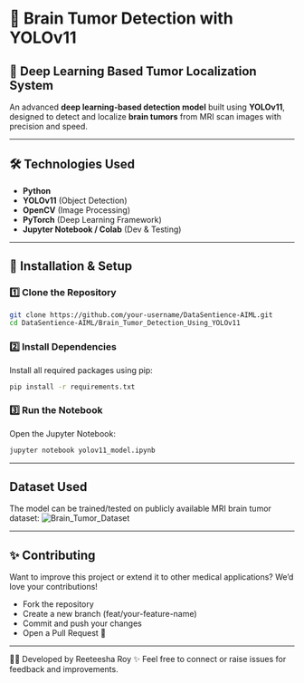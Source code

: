 # 🧠 Brain Tumor Detection with YOLOv11

## 🚀 Deep Learning Based Tumor Localization System  
An advanced **deep learning-based detection model** built using **YOLOv11**, designed to detect and localize **brain tumors** from MRI scan images with precision and speed.

---

## 🛠️ Technologies Used  
- **Python**
- **YOLOv11** (Object Detection)  
- **OpenCV** (Image Processing)  
- **PyTorch** (Deep Learning Framework)  
- **Jupyter Notebook / Colab** (Dev & Testing)

---

## 📂 Installation & Setup  
### 1️⃣ Clone the Repository  
```bash
git clone https://github.com/your-username/DataSentience-AIML.git
cd DataSentience-AIML/Brain_Tumor_Detection_Using_YOLOv11
```
### 2️⃣ Install Dependencies
Install all required packages using pip:
```bash
pip install -r requirements.txt
```
### 3️⃣ Run the Notebook
Open the Jupyter Notebook:
```bash
jupyter notebook yolov11_model.ipynb
```

---

## Dataset Used
The model can be trained/tested on publicly available MRI brain tumor dataset: 
![Brain_Tumor_Dataset](https://www.kaggle.com/datasets/reeteesharoy/braintumor-dataset)

---
## ✨ Contributing
Want to improve this project or extend it to other medical applications? We’d love your contributions!
- Fork the repository
- Create a new branch (feat/your-feature-name)
- Commit and push your changes
- Open a Pull Request 🚀
---

👨‍💻 Developed by Reeteesha Roy ✨
Feel free to connect or raise issues for feedback and improvements.
